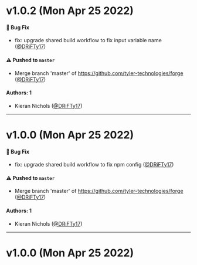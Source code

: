 # v1.0.2 (Mon Apr 25 2022)

#### 🐛 Bug Fix

- fix: upgrade shared build workflow to fix input variable name ([@DRiFTy17](https://github.com/DRiFTy17))

#### ⚠️ Pushed to `master`

- Merge branch 'master' of https://github.com/tyler-technologies/forge ([@DRiFTy17](https://github.com/DRiFTy17))

#### Authors: 1

- Kieran Nichols ([@DRiFTy17](https://github.com/DRiFTy17))

---

# v1.0.0 (Mon Apr 25 2022)

#### 🐛 Bug Fix

- fix: upgrade shared build workflow to fix npm config ([@DRiFTy17](https://github.com/DRiFTy17))

#### ⚠️ Pushed to `master`

- Merge branch 'master' of https://github.com/tyler-technologies/forge ([@DRiFTy17](https://github.com/DRiFTy17))

#### Authors: 1

- Kieran Nichols ([@DRiFTy17](https://github.com/DRiFTy17))

---

# v1.0.0 (Mon Apr 25 2022)


